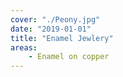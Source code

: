 ```yaml
---
cover: "./Peony.jpg"
date: "2019-01-01"
title: "Enamel Jewlery"
areas:
    - Enamel on copper
---
```


